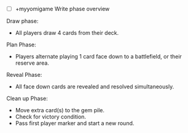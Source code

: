 - [ ] +myyomigame Write phase overview

Draw phase:
- All players draw 4 cards from their deck.

Plan Phase:
- Players alternate playing 1 card face down to a battlefield, or their reserve area.

Reveal Phase:
- All face down cards are revealed and resolved simultaneously.

Clean up Phase:
- Move extra card(s) to the gem pile.
- Check for victory condition.
- Pass first player marker and start a new round.